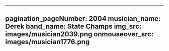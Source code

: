 ------
pagination_pageNumber: 2004
musician_name: Derek
band_name: State Champs
img_src: images/musician2039.png
onmouseover_src: images/musician1776.png
------